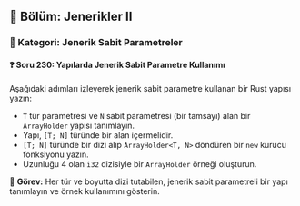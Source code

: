 ## 📘 Bölüm: Jenerikler II  
### 🔹 Kategori: Jenerik Sabit Parametreler  
#### ❓ Soru 230: Yapılarda Jenerik Sabit Parametre Kullanımı

Aşağıdaki adımları izleyerek jenerik sabit parametre kullanan bir Rust yapısı yazın:

- `T` tür parametresi ve `N` sabit parametresi (bir tamsayı) alan bir `ArrayHolder` yapısı tanımlayın.
- Yapı, `[T; N]` türünde bir alan içermelidir.
- `[T; N]` türünde bir dizi alıp `ArrayHolder<T, N>` döndüren bir `new` kurucu fonksiyonu yazın.
- Uzunluğu 4 olan `i32` dizisiyle bir `ArrayHolder` örneği oluşturun.

🔧 **Görev:** Her tür ve boyutta dizi tutabilen, jenerik sabit parametreli bir yapı tanımlayın ve örnek kullanımını gösterin.
